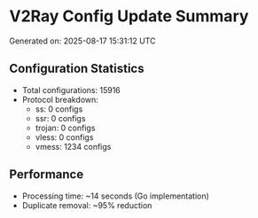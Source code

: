 # V2Ray Config Update Summary
Generated on: 2025-08-17 15:31:12 UTC

## Configuration Statistics
- Total configurations: 15916
- Protocol breakdown:
  - ss: 0 configs
  - ssr: 0 configs
  - trojan: 0 configs
  - vless: 0 configs
  - vmess: 1234 configs

## Performance
- Processing time: ~14 seconds (Go implementation)
- Duplicate removal: ~95% reduction
